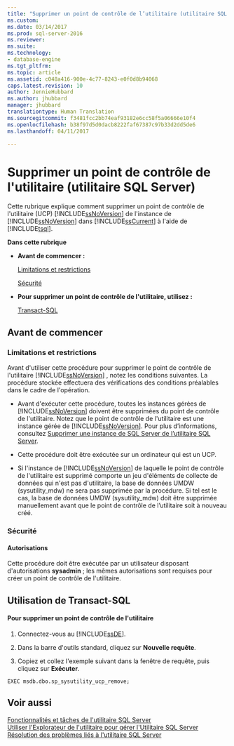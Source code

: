 ```yaml
---
title: "Supprimer un point de contrôle de l’utilitaire (utilitaire SQL Server) | Microsoft Docs"
ms.custom: 
ms.date: 03/14/2017
ms.prod: sql-server-2016
ms.reviewer: 
ms.suite: 
ms.technology:
- database-engine
ms.tgt_pltfrm: 
ms.topic: article
ms.assetid: c048a416-900e-4c77-8243-e0f0d8b94068
caps.latest.revision: 10
author: JennieHubbard
ms.author: jhubbard
manager: jhubbard
translationtype: Human Translation
ms.sourcegitcommit: f3481fcc2bb74eaf93182e6cc58f5a06666e10f4
ms.openlocfilehash: b38f97d5d0dacb8222faf67387c97b33d2dd5de6
ms.lasthandoff: 04/11/2017

---
```

# <a name="remove-a-utility-control-point-sql-server-utility"></a>Supprimer un point de contrôle de l'utilitaire (utilitaire SQL Server)
  Cette rubrique explique comment supprimer un point de contrôle de l'utilitaire (UCP) [!INCLUDE[ssNoVersion](../../includes/ssnoversion-md.md)] de l'instance de [!INCLUDE[ssNoVersion](../../includes/ssnoversion-md.md)] dans [!INCLUDE[ssCurrent](../../includes/sscurrent-md.md)] à l'aide de [!INCLUDE[tsql](../../includes/tsql-md.md)].  
  
 **Dans cette rubrique**  
  
-   **Avant de commencer :**  
  
     [Limitations et restrictions](#Restrictions)  
  
     [Sécurité](#Security)  
  
-   **Pour supprimer un point de contrôle de l'utilitaire, utilisez :**  
  
     [Transact-SQL](#TsqlProcedure)  
  
##  <a name="BeforeYouBegin"></a> Avant de commencer  
  
###  <a name="Restrictions"></a> Limitations et restrictions  
 Avant d'utiliser cette procédure pour supprimer le point de contrôle de l'utilitaire [!INCLUDE[ssNoVersion](../../includes/ssnoversion-md.md)] , notez les conditions suivantes. La procédure stockée effectuera des vérifications des conditions préalables dans le cadre de l'opération.  
  
-   Avant d'exécuter cette procédure, toutes les instances gérées de [!INCLUDE[ssNoVersion](../../includes/ssnoversion-md.md)] doivent être supprimées du point de contrôle de l'utilitaire. Notez que le point de contrôle de l'utilitaire est une instance gérée de [!INCLUDE[ssNoVersion](../../includes/ssnoversion-md.md)]. Pour plus d’informations, consultez [Supprimer une instance de SQL Server de l’utilitaire SQL Server](../../relational-databases/manage/remove-an-instance-of-sql-server-from-the-sql-server-utility.md).  
  
-   Cette procédure doit être exécutée sur un ordinateur qui est un UCP.  
  
-   Si l'instance de [!INCLUDE[ssNoVersion](../../includes/ssnoversion-md.md)] de laquelle le point de contrôle de l'utilitaire est supprimé comporte un jeu d'éléments de collecte de données qui n'est pas d'utilitaire, la base de données UMDW (sysutility_mdw) ne sera pas supprimée par la procédure. Si tel est le cas, la base de données UMDW (sysutility_mdw) doit être supprimée manuellement avant que le point de contrôle de l’utilitaire soit à nouveau créé.  
  
###  <a name="Security"></a> Sécurité  
  
####  <a name="Permissions"></a> Autorisations  
 Cette procédure doit être exécutée par un utilisateur disposant d'autorisations **sysadmin** ; les mêmes autorisations sont requises pour créer un point de contrôle de l'utilitaire.  
  
##  <a name="TsqlProcedure"></a> Utilisation de Transact-SQL  
  
#### <a name="to-remove-a-utility-control-point"></a>Pour supprimer un point de contrôle de l'utilitaire  
  
1.  Connectez-vous au [!INCLUDE[ssDE](../../includes/ssde-md.md)].  
  
2.  Dans la barre d'outils standard, cliquez sur **Nouvelle requête**.  
  
3.  Copiez et collez l'exemple suivant dans la fenêtre de requête, puis cliquez sur **Exécuter**.  
  
```  
EXEC msdb.dbo.sp_sysutility_ucp_remove;  
```  
  
## <a name="see-also"></a>Voir aussi  
 [Fonctionnalités et tâches de l'utilitaire SQL Server](../../relational-databases/manage/sql-server-utility-features-and-tasks.md)   
 [Utiliser l'Explorateur de l'utilitaire pour gérer l'Utilitaire SQL Server](../../relational-databases/manage/use-utility-explorer-to-manage-the-sql-server-utility.md)   
 [Résolution des problèmes liés à l'utilitaire SQL Server](http://msdn.microsoft.com/library/f5f47c2a-38ea-40f8-9767-9bc138d14453)  
  
  
